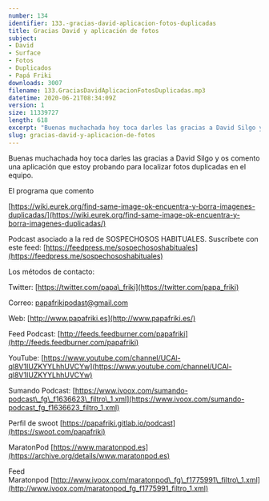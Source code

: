 ```yaml
---
number: 134
identifier: 133.-gracias-david-aplicacion-fotos-duplicadas
title: Gracias David y aplicación de fotos
subject:
- David
- Surface
- Fotos
- Duplicados
- Papá Friki
downloads: 3007
filename: 133.GraciasDavidAplicacionFotosDuplicadas.mp3
datetime: 2020-06-21T08:34:09Z
version: 1
size: 11339727
length: 618
excerpt: "Buenas muchachada hoy toca darles las gracias a David Silgo y os comento una aplicación que estoy probando para localizar fotos duplicadas en el equipo.  \n\nEl programa que comento\n\n[https://wiki.eurek.org/find-same-image-ok-encuentra-y-borra-imagenes-duplicadas/](https://wiki.eurek.org/find-same-image-ok-encuentra-y-borra-imagenes-duplicadas/)\n\nPodcast asociado a la red de SOSPECHOSOS HABITUALES. Suscríbete con este feed: [https://feedpress.me/sospechososhabituales](https://feedpress.me/sospechososhabituales)  \n\nLos métodos de contacto:  \n\nTwitter: [https://twitter.com/papa\\_friki](https://twitter.com/papa_friki)\n\nCorreo: [papafrikipodast@gmail.com](https://archive.org/details/papafrikipodast@gmail.com)\n\nWeb: [http://www.papafriki.es](http://www.papafriki.es/)\n\nFeed Podcast: [http://feeds.feedburner.com/papafriki](http://feeds.feedburner.com/papafriki)\n\nYouTube: [https://www.youtube.com/channel/UCAl-ql8V1IUZKYYLhhUVCYw](https://www.youtube.com/channel/UCAl-"
slug: gracias-david-y-aplicacion-de-fotos
---
```

Buenas muchachada hoy toca darles las gracias a David Silgo y os comento una aplicación que estoy probando para localizar fotos duplicadas en el equipo.

El programa que comento

[https://wiki.eurek.org/find-same-image-ok-encuentra-y-borra-imagenes-duplicadas/](https://wiki.eurek.org/find-same-image-ok-encuentra-y-borra-imagenes-duplicadas/)

Podcast asociado a la red de SOSPECHOSOS HABITUALES. Suscríbete con este feed: [https://feedpress.me/sospechososhabituales](https://feedpress.me/sospechososhabituales)

Los métodos de contacto:

Twitter: [https://twitter.com/papa\_friki](https://twitter.com/papa_friki)

Correo: [papafrikipodast@gmail.com](https://archive.org/details/papafrikipodast@gmail.com)

Web: [http://www.papafriki.es](http://www.papafriki.es/)

Feed Podcast: [http://feeds.feedburner.com/papafriki](http://feeds.feedburner.com/papafriki)

YouTube: [https://www.youtube.com/channel/UCAl-ql8V1IUZKYYLhhUVCYw](https://www.youtube.com/channel/UCAl-ql8V1IUZKYYLhhUVCYw)

Sumando Podcast: [https://www.ivoox.com/sumando-podcast\_fg\_f1636623\_filtro\_1.xml](https://www.ivoox.com/sumando-podcast_fg_f1636623_filtro_1.xml)

Perfil de swoot [https://papafriki.gitlab.io/podcast](https://swoot.com/papafriki)

MaratonPod [https://www.maratonpod.es](https://archive.org/details/www.maratonpod.es)

Feed Maratonpod [http://www.ivoox.com/maratonpod\_fg\_f1775991\_filtro\_1.xml](http://www.ivoox.com/maratonpod_fg_f1775991_filtro_1.xml)